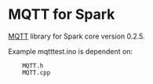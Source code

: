 MQTT for Spark
============

<a href="http://mqtt.org/" target=_blank>MQTT</a> library for Spark core version 0.2.5.

Example mqtttest.ino is dependent on:

        MQTT.h
        MQTT.cpp
